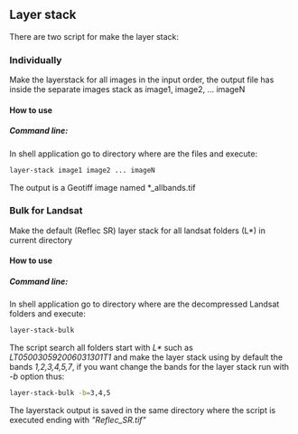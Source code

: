 ## Layer stack

There are two script for make the layer stack:

### Individually

Make the layerstack for all images in the input order, the output file has inside the separate images stack as image1, image2, ... imageN

#### How to use

##### Command line:

In shell application go to directory where are the files and execute:

```bash
layer-stack image1 image2 ... imageN
```

The output is a Geotiff image named *_allbands.tif

### Bulk for Landsat

Make the default (Reflec SR) layer stack for all landsat folders (L*) in current directory

#### How to use

##### Command line:

In shell application go to directory where are the decompressed Landsat folders and execute:

```bash
layer-stack-bulk
```

The script search all folders start with _L*_ such as _LT050030592006031301T1_ and make the layer stack using by default the bands _1,2,3,4,5,7_, if you want change the bands for the layer stack run with _-b_ option thus:

```bash
layer-stack-bulk -b=3,4,5
```

The layerstack output is saved in the same directory where the script is executed ending with _"Reflec_SR.tif"_